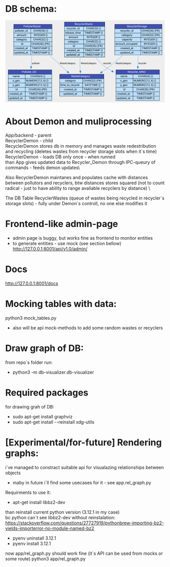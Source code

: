# DB schema:
![Logo](data_model_diagram.svg)

# About Demon and muliprocessing
App/backend - parent\
RecyclerDemon - child\
RecyclerDemon stores db in memory and manages waste redestribution and recycling (deletes wastes from recycler storage slots when it`s time)\
RecyclerDemon - loads DB only once - when runned\
than App gives updated data to Recycler_Demon through IPC-queury of commands - feeds demon updates\

Also RecyclerDemon maintanes and populates cache with distances between pollutors and recyclers, btw distances stores squared (not to count radical - just to have ability to range avaliable recyclers by distance) \
 
The DB Table RecyclerWastes (queue of wastes being recycled in recycler\`s storage slots) - fully under Demon`s controll, no one else modifies it

# Frontend-like admin-page
- admin page is buggy, but works fine as frontend to monitor entities
- to generate entities - use mock (see section bellow)
http://127.0.0.1:8001/api/v1.0/admin/

# Docs
http://127.0.0.1:8001/docs

# Mocking tables with data:
python3 mock_tables.py
- also will be api mock-methods to add some random wastes or recyclers

# Draw graph of DB:
from repo`s folder run:
- python3 -m db-visualizer.db-visualizer

# Required packages
for drawing grah of DB:
- sudo apt-get install graphviz
- sudo apt-get install --reinstall xdg-utils



# \[Experimental/for-future\] Rendering graphs:
i`ve managed to constract suitable api for visualazing relationships between objects
- maby in future i`ll find some usecases for it - see app.rel_graph.py

Requirments to use it:
- apt-get install libbz2-dev 

than reinstall current python version (3.12.1 in my case)\
bc python can`t see libbz2-dev without reinstalation: https://stackoverflow.com/questions/27727919/pythonbrew-importing-bz2-yields-importerror-no-module-named-bz2
- pyenv uninstall 3.12.1
- pyenv install 3.12.1

now app/rel_graph.py should work fine (it`s API can be used from mocks or some route)
python3 app/rel_graph.py 




